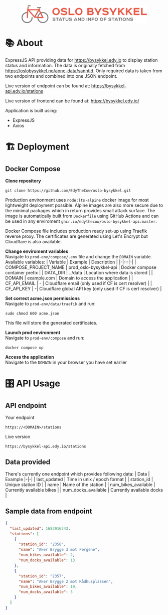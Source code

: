 <br />
<p align="center">
  <img width="400" src="https://raw.githubusercontent.com/BeefBytes/Assets/master/Other/oslo_bysykkel.svg">
</p>

# 📚 About
ExpressJS API providing data for https://bysykkel.edy.io to display station status and information. 
The data is originally fetched from https://oslobysykkel.no/apne-data/sanntid. 
Only required data is taken from two endpoints and combined into one JSON endpoint. 

Live version of endpoint can be found at: https://bysykkel-api.edy.io/stations

Live version of frontend can be found at: https://bysykkel.edy.io/ 

Application is built using:
- ExpressJS
- Axios

# 🏗️ Deployment

## Docker Compose

<b>Clone repository</b><br />
```
git clone https://github.com/EdyTheCow/oslo-bysykkel.git
```

Production environment uses `node:lts-alpine` docker image for most lightweight deployment possible. Alpine images are also more secure due to the minimal packages which in return provides small attack surface. The image is automatically built from `Dockerfile` using GitHub Actions and can be used in any enviroment `ghcr.io/edythecow/oslo-bysykkel-api:master`.

Docker Compose file includes production ready set-up using Traefik reverse proxy. The certificates are generated using Let's Encrypt but Cloudflare is also available.

<b>Change enviroment variables</b><br />
Navigate to `prod-env/compose/.env` file and change the `DOMAIN` variable. Available variables:
| Variable | Example | Description |
|-|:-:|-|
| COMPOSE_PROJECT_NAME | prod_oslo-bysykkel-api | Docker compose container prefix |
| DATA_DIR | ../data | Location where data is stored |
| DOMAIN | example.com | Domain to access the application |
| CF_API_EMAIL | - | Cloudflare email (only used if CF is cert resolver) |
| CF_API_KEY | -| Cloudflare global API key (only used if CF is cert resolver) |

<b>Set correct acme.json permissions</b><br />
Navigate to `prod-env/data/traefik` and run:
```
sudo chmod 600 acme.json
```
This file will store the generated certificates.

<b>Launch prod environment</b><br />
Navigate to `prod-env/compose` and run:
```
docker compose up
```

<b>Access the application</b><br />
Navigate to the `DOMAIN` in your browser you have set earlier

# 🎛️ API Usage

## API endpoint
Your endpoint
```
https://<DOMAIN>/stations
```

Live version
```
https://bysykkel-api.edy.io/stations
```

## Data provided
There's currently one endpoint which provides following data:
| Data | Example
|-|-|
| last_updated | Time in unix / epoch format |
| station_id | Unique station ID |
| name | Name of the station |
| num_bikes_available | Currently available bikes |
| num_docks_available | Currently available docks |

## Sample data from endpoint
```json
{
  "last_updated": 1683916343,
  "stations": [
    {
      "station_id": "2358",
      "name": "Aker Brygge 3 mot Fergene",
      "num_bikes_available": 2,
      "num_docks_available": 13
    },
    {
      "station_id": "2357",
      "name": "Aker Brygge 2 mot Rådhusplassen",
      "num_bikes_available": 19,
      "num_docks_available": 5
    }
  ]
}
```